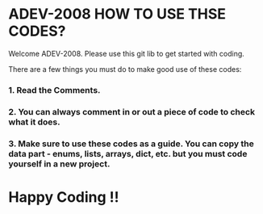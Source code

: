 # ADEV-2008 HOW TO USE THSE CODES?

Welcome ADEV-2008. Please use this git lib to get started with coding. 

There are a few things you must do to make good use of these codes:

### 1. Read the Comments.
### 2. You can always comment in or out a piece of code to check what it does. 
### 3. Make sure to use these codes as a guide. You can copy the data part - enums, lists, arrays, dict, etc. but you must code yourself in a new project.


# Happy Coding !!
